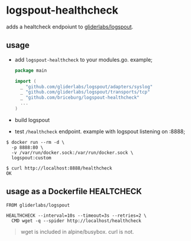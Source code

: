 # logspout-healthcheck

adds a healtcheck endpoiunt to [gliderlabs/logspout](https://github.com/gliderlabs/logspout).

## usage

* add `logspout-healthcheck` to your modules.go. example;

  ```go
  package main

  import (
  	_ "github.com/gliderlabs/logspout/adapters/syslog"
  	_ "github.com/gliderlabs/logspout/transports/tcp"
  	_ "github.com/briceburg/logspout-healthcheck"
    ...
  )
  ```

* build logspout
* test `/healthcheck` endpoint. example with logspout listening on :8888;

```
$ docker run --rm -d \
  -p 8888:80 \
  -v /var/run/docker.sock:/var/run/docker.sock \
  logspout:custom

$ curl http://localhost:8888/healthcheck
OK
```

## usage as a Dockerfile HEALTCHECK

```
FROM gliderlabs/logspout

HEALTHCHECK --interval=10s --timeout=3s --retries=2 \
  CMD wget -q --spider http://localhost/healthcheck
```

> wget is included in alpine/busybox. curl is not.

